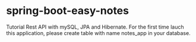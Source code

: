 # spring-boot-easy-notes
Tutorial Rest API with mySQL, JPA and Hibernate.
For the first time lauch this application, please create table with name notes_app in your database.
